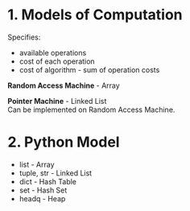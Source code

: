 # 1. Models of Computation
Specifies:  
* available operations
* cost of each operation
* cost of algorithm - sum of operation costs

**Random Access Machine** - Array

**Pointer Machine** - Linked List  
Can be implemented on Random Access Machine.

# 2. Python Model
* list - Array
* tuple, str - Linked List
* dict - Hash Table
* set - Hash Set
* headq - Heap

